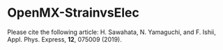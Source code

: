 # OpenMX-StrainvsElec

Please cite the following article:
H. Sawahata, N. Yamaguchi, and F. Ishii,
Appl. Phys. Express, **12**, 075009 (2019). 
